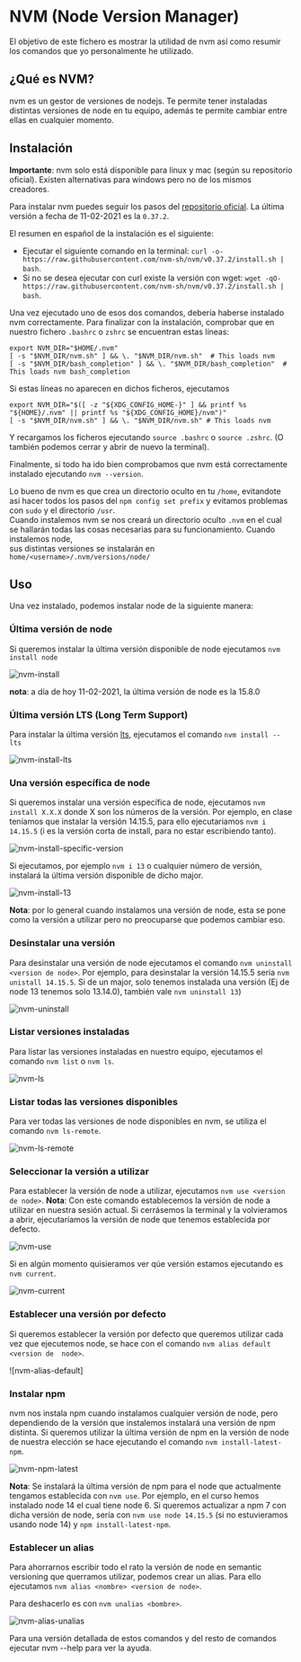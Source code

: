 # NVM (Node Version Manager)

El objetivo de este fichero es mostrar la utilidad de nvm así como resumir los comandos que yo personalmente he utilizado.

## ¿Qué es NVM?
nvm es un gestor de versiones de nodejs. Te permite tener instaladas distintas versiones de node en tu equipo, además te permite cambiar entre ellas en cualquier momento.

## Instalación 
**Importante**: nvm solo está disponible para linux y mac (según su repositorio oficial). Existen alternativas para windows pero no de los mismos creadores.  
  
Para instalar nvm puedes seguir los pasos del [repositorio oficial](https://github.com/nvm-sh/nvm). La última versión a fecha de 11-02-2021 es la `0.37.2`.

El resumen en español de la instalación es el siguiente:
- Ejecutar el siguiente comando en la terminal: `curl -o- https://raw.githubusercontent.com/nvm-sh/nvm/v0.37.2/install.sh | bash`.
- Si no se desea ejecutar con curl existe la versión con wget: `wget -qO- https://raw.githubusercontent.com/nvm-sh/nvm/v0.37.2/install.sh | bash`.

Una vez ejecutado uno de esos dos comandos, debería haberse instalado nvm correctamente. Para finalizar con la instalación, comprobar que en nuestro fichero `.bashrc` o `zshrc` se encuentran estas líneas:    
```
export NVM_DIR="$HOME/.nvm"
[ -s "$NVM_DIR/nvm.sh" ] && \. "$NVM_DIR/nvm.sh"  # This loads nvm
[ -s "$NVM_DIR/bash_completion" ] && \. "$NVM_DIR/bash_completion"  # This loads nvm bash_completion
```
Si estas líneas no aparecen en dichos ficheros, ejecutamos  
```
export NVM_DIR="$([ -z "${XDG_CONFIG_HOME-}" ] && printf %s "${HOME}/.nvm" || printf %s "${XDG_CONFIG_HOME}/nvm")"
[ -s "$NVM_DIR/nvm.sh" ] && \. "$NVM_DIR/nvm.sh" # This loads nvm
```

Y recargamos los ficheros ejecutando `source .bashrc` o `source .zshrc`. (O también podemos cerrar y abrir de nuevo la terminal).  

Finalmente, si todo ha ido bien comprobamos que nvm está correctamente instalado ejecutando `nvm --version`.

Lo bueno de nvm es que crea un directorio oculto en tu `/home`, evitandote así hacer todos los pasos del `npm config set prefix` y evitamos problemas con `sudo` y el directorio `/usr`.  
Cuando instalemos nvm se nos creará un directorio oculto `.nvm` en el cual se hallarán todas las cosas necesarias para su funcionamiento. Cuando instalemos node,  
sus distintas versiones se instalarán en `home/<username>/.nvm/versions/node/`
## Uso
Una vez instalado, podemos instalar node de la siguiente manera:  

### Última versión de node
Si queremos instalar la última versión disponible de node ejecutamos `nvm install node`  
  
![nvm-install](./images/nvm-install-node.gif)

**nota**: a día de hoy 11-02-2021, la última versión de node es la 15.8.0  

### Última versión LTS (Long Term Support)
Para instalar la última versión [lts](https://es.wikipedia.org/wiki/Soporte_de_largo_plazo), ejecutamos el comando `nvm install --lts`  

![nvm-install-lts](images/nvm-install-lts.gif)

### Una versión específica de node
Si queremos instalar una versión específica de node, ejecutamos `nvm install X.X.X` donde X son los números de la versión. Por ejemplo, en clase teníamos que instalar la versión 14.15.5, para ello ejecutariamos `nvm i 14.15.5` (i es la versión corta de install, para no estar escribiendo tanto).  

![nvm-install-specific-version](./images/nvm-install-specific-version.gif)

Si ejecutamos, por ejemplo `nvm i 13` o cualquier número de versión, instalará la última versión disponible de dicho major.  

![nvm-install-13](./images/nvm-install-13.gif) 

**Nota**: por lo general cuando instalamos una versión de node, esta se pone como la versión a utilizar pero no preocuparse que podemos cambiar eso. 

### Desinstalar una versión
Para desinstalar una versión de node ejecutamos el comando `nvm uninstall <version de node>`. Por ejemplo, para desinstalar la versión 14.15.5 sería `nvm unistall 14.15.5`. Si de un major, solo tenemos instalada una versión (Ej de node 13 tenemos solo 13.14.0), también vale `nvm uninstall 13`)

![nvm-uninstall](images/nvm-uninstall.gif)

### Listar versiones instaladas
Para listar las versiones instaladas en nuestro equipo, ejecutamos el comando `nvm list` o `nvm ls`.

![nvm-ls](images/nvm-ls.gif) 

### Listar todas las versiones disponibles
Para ver todas las versiones de node disponibles en nvm, se utiliza el comando `nvm ls-remote`.  

![nvm-ls-remote](./images/nvm-ls-remote.gif)

### Seleccionar la versión a utilizar
Para establecer la versión de node a utilizar, ejecutamos `nvm use <version de node>`.
**Nota**: Con este comando establecemos la versión de node a utilizar en nuestra sesión actual. Si cerrásemos la terminal y la volvieramos a abrir, ejecutaríamos la versión de node que tenemos establecida por defecto.

![nvm-use](./images/nvm-use.gif)

Si en algún momento quisieramos ver qúe versión estamos ejecutando es `nvm current`.

![nvm-current](./images/nvm-current.gif)
### Establecer una versión por defecto
Si queremos establecer la versión por defecto que queremos utilizar cada vez que ejecutemos node, se hace con el comando `nvm alias default <version de  node>`.  

![nvm-alias-default]

### Instalar npm
nvm nos instala npm cuando instalamos cualquier versión de node, pero dependiendo de la versión que instalemos instalará una versión de npm distinta. Si queremos utilizar la última versión de npm en la versión de node de nuestra elección se hace ejecutando el comando `nvm install-latest-npm`.  

![nvm-npm-latest](./images/nvm-npm-latest.gif)

**Nota**: Se instalará la última versión de npm para el node que actualmente tengamos establecida con `nvm use`. Por ejemplo, en el curso hemos instalado node 14 el cual tiene node 6. Si queremos actualizar a npm 7 con dicha versión de node, sería con `nvm use node 14.15.5` (si no estuvieramos usando node 14) y `npm install-latest-npm`.   

### Establecer un alias
Para ahorrarnos escribir todo el rato la versión de node en semantic versioning que querramos utilizar, podemos crear un alias. Para ello ejecutamos `nvm alias <nombre> <version de node>`.

Para deshacerlo es con `nvm unalias <bombre>`.

![nvm-alias-unalias](./images/nvm-alias-unalias.gif)


Para una versión detallada de estos comandos y del resto de comandos ejecutar nvm --help para ver la ayuda.
